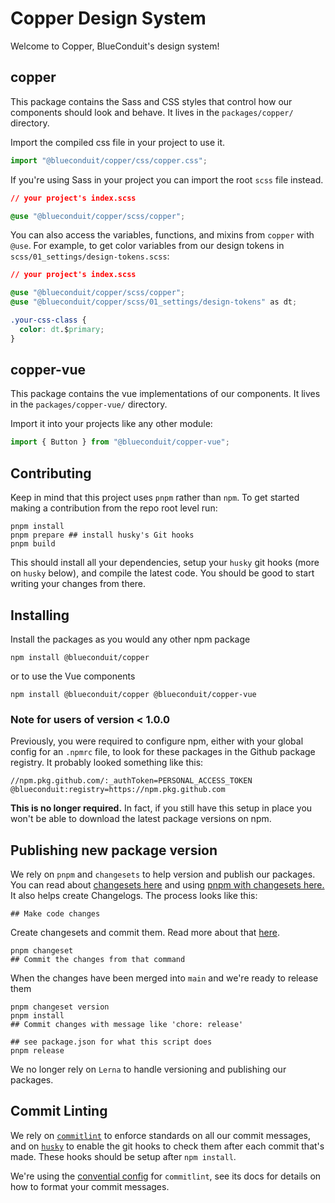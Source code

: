 # Copper Design System

Welcome to Copper, BlueConduit's design system!

## copper

This package contains the Sass and CSS styles that control how our components should look and behave. It lives in the `packages/copper/` directory.

Import the compiled css file in your project to use it.

```js
import "@blueconduit/copper/css/copper.css";
```

If you're using Sass in your project you can import the root `scss` file instead.

```CSS
// your project's index.scss

@use "@blueconduit/copper/scss/copper";
```

You can also access the variables, functions, and mixins from `copper` with `@use`. For example, to get color variables from our design tokens in `scss/01_settings/design-tokens.scss`:

```CSS
// your project's index.scss

@use "@blueconduit/copper/scss/copper";
@use "@blueconduit/copper/scss/01_settings/design-tokens" as dt;

.your-css-class {
  color: dt.$primary;
}
```

## copper-vue

This package contains the vue implementations of our components. It lives in the `packages/copper-vue/` directory.

Import it into your projects like any other module:

```js
import { Button } from "@blueconduit/copper-vue";
```

## Contributing

Keep in mind that this project uses `pnpm` rather than `npm`. To get started making a contribution from the repo root level run:

```
pnpm install
pnpm prepare ## install husky's Git hooks
pnpm build
```

This should install all your dependencies, setup your `husky` git hooks (more on `husky` below), and compile the latest code. You should be good to start writing your changes from there.

## Installing

Install the packages as you would any other npm package

```
npm install @blueconduit/copper
```

or to use the Vue components

```
npm install @blueconduit/copper @blueconduit/copper-vue
```

### Note for users of version < 1.0.0

Previously, you were required to configure npm, either with your global config for an `.npmrc` file, to look for these packages in the Github package registry. It probably looked something like this:

```
//npm.pkg.github.com/:_authToken=PERSONAL_ACCESS_TOKEN
@blueconduit:registry=https://npm.pkg.github.com
```

**This is no longer required.** In fact, if you still have this setup in place you won't be able to download the latest package versions on npm. 

## Publishing new package version

We rely on `pnpm` and `changesets` to help version and publish our packages. You can read about [changesets here](https://github.com/changesets/changesets) and using [pnpm with changesets here.](https://pnpm.io/using-changesets) It also helps create Changelogs. The process looks like this:

```
## Make code changes 
```
Create changesets and commit them. Read more about that [here](https://github.com/changesets/changesets/blob/main/docs/intro-to-using-changesets.md).
```
pnpm changeset
## Commit the changes from that command
```

When the changes have been merged into `main` and we're ready to release them
```
pnpm changeset version
pnpm install 
## Commit changes with message like 'chore: release'

## see package.json for what this script does
pnpm release
```

We no longer rely on `Lerna` to handle versioning and publishing our packages. 

## Commit Linting

We rely on [`commitlint`](https://github.com/conventional-changelog/commitlint) to enforce standards on all our commit messages, and on [`husky`](https://typicode.github.io/husky/#/) to enable the git hooks to check them after each commit that's made. These hooks should be setup after `npm install`. 

We're using the [convential config](https://github.com/conventional-changelog/commitlint/tree/master/@commitlint/config-conventional) for `commitlint`, see its docs for details on how to format your commit messages. 
